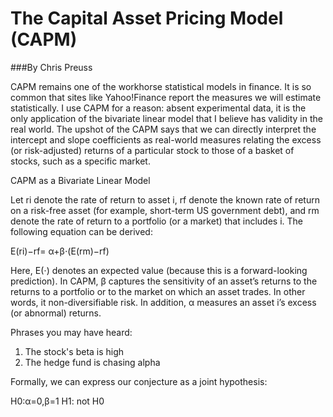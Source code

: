 

# The Capital Asset Pricing Model (CAPM)
###By Chris Preuss

CAPM remains one of the workhorse statistical models in finance. It is so common that sites like Yahoo!Finance report the measures we will estimate statistically.
I use CAPM for a reason: absent experimental data, it is the only application of the bivariate linear model that I believe has validity in the real world.
The upshot of the CAPM says that we can directly interpret the intercept and slope coefficients as real-world measures relating the excess (or risk-adjusted) returns of a particular stock to those of a basket of stocks, such as a specific market.

CAPM as a Bivariate Linear Model

Let ri denote the rate of return to asset i, rf denote the known rate of return on a risk-free asset (for example, short-term US government debt), and rm denote the rate of return to a portfolio (or a market) that includes i. The following equation can be derived:

E(ri)−rf= α+β⋅(E(rm)−rf)

Here, E(⋅) denotes an expected value (because this is a forward-looking prediction). In CAPM, β captures the sensitivity of an asset’s returns to the returns to a portfolio or to the market on which an asset trades. In other words, it non-diversifiable risk. In addition, α measures an asset i’s excess (or abnormal) returns.

Phrases you may have heard:

  1. The stock's beta is high
  2. The hedge fund is chasing alpha

Formally, we can express our conjecture as a joint hypothesis:

H0:α=0,β=1 H1: not H0
